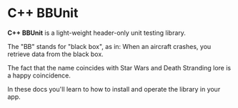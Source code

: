 # C++ BBUnit

**C++ BBUnit** is a light-weight header-only unit testing library.

The "BB" stands for "black box", as in: When an aircraft crashes, you retrieve data from the black box.

The fact that the name coincides with Star Wars and Death Stranding lore is a happy coincidence.

In these docs you'll learn to how to install and operate the library in your app.